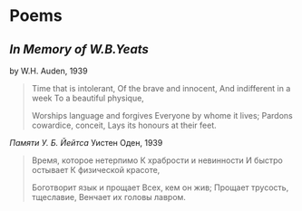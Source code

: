 # Poems

## *In Memory of W.B.Yeats* 
by W.H. Auden, 1939

>Time that is intolerant,
>Of the brave and innocent,
>And indifferent in a week
>To a beautiful physique,
>
>Worships language and forgives
>Everyone by whome it lives;
>Pardons cowardice, conceit,
>Lays its honours at their feet.

*Памяти У. Б. Йейтса*
Уистен Оден, 1939

>Время, которое нетерпимо
>К храбрости и невинности
>И быстро остывает
>К физической красоте,
>
>Боготворит язык и прощает
>Всех, кем он жив;
>Прощает трусость, тщеславие,
>Венчает их головы лавром.